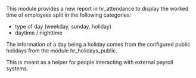 This module provides a new report in hr_attendance to display the worked
time of employees split in the following categories:

- type of day (weekday, sunday, holiday)
- daytime / nighttime

The information of a day being a holiday comes from the configured
public holidays from the module hr_holidays_public.

This is meant as a helper for people interacting with external payroll
systems.

